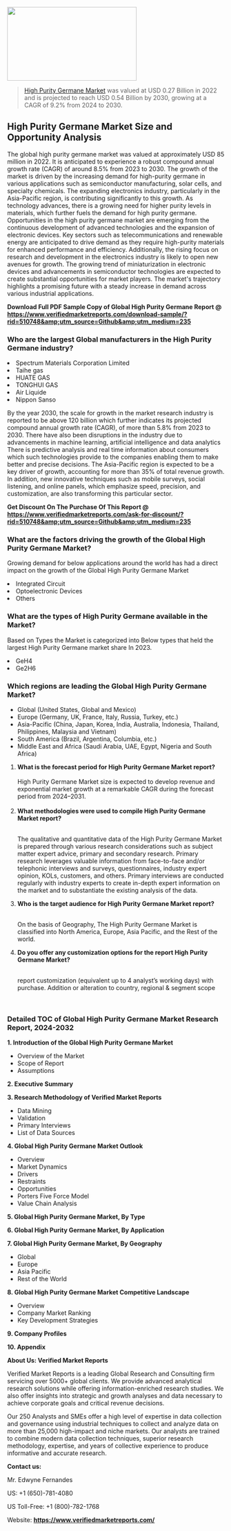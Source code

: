 <img src="https://ffe5etoiles.com/wp-content/uploads/2024/12/MST1-300x171.png" alt="" width="300" height="171" class="alignnone size-medium wp-image-20088" /><blockquote><p><p><a href="https://www.verifiedmarketreports.com/download-sample/?rid=510748&utm_source=Github&utm_medium=235" target="_blank">High Purity Germane Market</a> was valued at USD 0.27 Billion in 2022 and is projected to reach USD 0.54 Billion by 2030, growing at a CAGR of 9.2% from 2024 to 2030.</p></blockquote><p><h2>High Purity Germane Market Size and Opportunity Analysis</h2> <p>The global high purity germane market was valued at approximately USD 85 million in 2022. It is anticipated to experience a robust compound annual growth rate (CAGR) of around 8.5% from 2023 to 2030. The growth of the market is driven by the increasing demand for high-purity germane in various applications such as semiconductor manufacturing, solar cells, and specialty chemicals. The expanding electronics industry, particularly in the Asia-Pacific region, is contributing significantly to this growth. As technology advances, there is a growing need for higher purity levels in materials, which further fuels the demand for high purity germane. Opportunities in the high purity germane market are emerging from the continuous development of advanced technologies and the expansion of electronic devices. Key sectors such as telecommunications and renewable energy are anticipated to drive demand as they require high-purity materials for enhanced performance and efficiency. Additionally, the rising focus on research and development in the electronics industry is likely to open new avenues for growth. The growing trend of miniaturization in electronic devices and advancements in semiconductor technologies are expected to create substantial opportunities for market players. The market's trajectory highlights a promising future with a steady increase in demand across various industrial applications.</p> </p><p class=""><strong>Download Full PDF Sample Copy of Global High Purity Germane Report @ <a href="https://www.verifiedmarketreports.com/download-sample/?rid=510748&amp;utm_source=Github&amp;utm_medium=235" target="_blank">https://www.verifiedmarketreports.com/download-sample/?rid=510748&amp;utm_source=Github&amp;utm_medium=235</a></strong></p><h3 id="" class="">Who are the largest Global manufacturers in the High Purity Germane industry?</h3><p><li>Spectrum Materials Corporation Limited</li><li> Taihe gas</li><li> HUATE GAS</li><li> TONGHUI GAS</li><li> Air Liquide</li><li> Nippon Sanso</li></p><div class=""><div class="" dir="" data-message-author-role="" data-message-id="" data-message-model-slug=""><div class=""><div class=""><div class=""><div class="" dir="" data-message-author-role="" data-message-id="" data-message-model-slug=""><div class=""><div class=""><p>By the year 2030, the scale for growth in the market research industry is reported to be above 120 billion which further indicates its projected compound annual growth rate (CAGR), of more than 5.8% from 2023 to 2030. There have also been disruptions in the industry due to advancements in machine learning, artificial intelligence and data analytics There is predictive analysis and real time information about consumers which such technologies provide to the companies enabling them to make better and precise decisions. The Asia-Pacific region is expected to be a key driver of growth, accounting for more than 35% of total revenue growth. In addition, new innovative techniques such as mobile surveys, social listening, and online panels, which emphasize speed, precision, and customization, are also transforming this particular sector.</p><p><strong>Get Discount On The Purchase Of This Report @&nbsp; <a href="https://www.verifiedmarketreports.com/ask-for-discount/?rid=510748&amp;utm_source=Github&amp;utm_medium=235" target="_blank">https://www.verifiedmarketreports.com/ask-for-discount/?rid=510748&amp;utm_source=Github&amp;utm_medium=235</a></strong></p></div></div></div></div></div></div></div></div><h3 id="" class="">What are the factors driving the growth of the Global High Purity Germane Market?</h3><p id="" class="">Growing demand for below applications around the world has had a direct impact on the growth of the Global High Purity Germane Market</p><p id="" class=""><li>Integrated Circuit</li><li> Optoelectronic Devices</li><li> Others</li></p><h3 id="" class="">What are the types of High Purity Germane available in the Market?</h3><p id="" class="">Based on Types the Market is categorized into Below types that held the largest High Purity Germane market share In 2023.</p><p id="" class=""><li>GeH4</li><li> Ge2H6</li></p><h3 id="" class="">Which regions are leading the Global High Purity Germane Market?</h3><ul><li>Global (United States, Global and Mexico)</li><li>Europe (Germany, UK, France, Italy, Russia, Turkey, etc.)</li><li>Asia-Pacific (China, Japan, Korea, India, Australia, Indonesia, Thailand, Philippines, Malaysia and Vietnam)</li><li>South America (Brazil, Argentina, Columbia, etc.)</li><li>Middle East and Africa (Saudi Arabia, UAE, Egypt, Nigeria and South Africa)</li></ul><p><ol><li><strong>What is the forecast period for High Purity Germane Market report?<br /></strong><br /><span data-sheets-root="1" data-sheets-value="{&quot;1&quot;:2,&quot;2&quot;:&quot;XXXX size is expected to develop revenue and exponential market growth at a remarkable CAGR during the forecast period from 2024&ndash;2030.&quot;}" data-sheets-userformat="{&quot;2&quot;:12674,&quot;4&quot;:{&quot;1&quot;:2,&quot;2&quot;:16776960},&quot;10&quot;:2,&quot;11&quot;:0,&quot;15&quot;:&quot;Arial&quot;,&quot;16&quot;:12}">High Purity Germane Market size is expected to develop revenue and exponential market growth at a remarkable CAGR during the forecast period from 2024&ndash;2031.</span><br /><br /></li><li><strong>What methodologies were used to compile High Purity Germane Market report?<br /><br /></strong><p>The qualitative and quantitative data of the&nbsp;High Purity Germane Market is prepared through various research considerations such as subject matter expert advice, primary and secondary research. Primary research leverages valuable information from face-to-face and/or telephonic interviews and surveys, questionnaires, industry expert opinion, KOLs, customers, and others. Primary interviews are conducted regularly with industry experts to create in-depth expert information on the market and to substantiate the existing analysis of the data.&nbsp;</p></li><li><strong>Who is the target audience for High Purity Germane Market report?<br /><br /></strong><p>On the basis of Geography, The&nbsp;High Purity Germane Market is classified into North America, Europe, Asia Pacific, and the Rest of the world.</p></li><li><strong>Do you offer any customization options for the report High Purity Germane Market?<br /><br /></strong><p>report customization (equivalent up to 4 analyst&rsquo;s working days) with purchase. Addition or alteration to country, regional &amp; segment scope</p><p>&nbsp;</p></li></ol></p><h3 id="" class="">Detailed TOC of Global High Purity Germane Market Research Report, 2024-2032</h3><p id="" class=""><strong>1. Introduction of the Global High Purity Germane Market</strong></p><ul><li>Overview of the Market</li><li>Scope of Report</li><li>Assumptions</li></ul><p id="" class=""><strong>2. Executive Summary</strong></p><p id="" class=""><strong>3. Research Methodology of&nbsp;Verified Market Reports</strong></p><ul><li>Data Mining</li><li>Validation</li><li>Primary Interviews</li><li>List of Data Sources</li></ul><p id="" class=""><strong>4. Global High Purity Germane Market Outlook</strong></p><ul><li>Overview</li><li>Market Dynamics</li><li>Drivers</li><li>Restraints</li><li>Opportunities</li><li>Porters Five Force Model</li><li>Value Chain Analysis</li></ul><p id="" class=""><strong>5. Global High Purity Germane Market, By&nbsp;Type</strong></p><p id="" class=""><strong>6. Global High Purity Germane Market, By Application</strong></p><p id="" class=""><strong>7. Global High Purity Germane Market, By Geography</strong></p><ul><li>Global</li><li>Europe</li><li>Asia Pacific</li><li>Rest of the World</li></ul><p id="" class=""><strong>8. Global High Purity Germane Market Competitive Landscape</strong></p><ul><li>Overview</li><li>Company Market Ranking</li><li>Key Development Strategies</li></ul><p id="" class=""><strong>9. Company Profiles</strong></p><p id="" class=""><strong>10. Appendix</strong></p><p id="" class=""><strong>About Us: Verified Market Reports</strong></p><p id="" class="">Verified Market Reports is a leading Global Research and Consulting firm servicing over 5000+ global clients. We provide advanced analytical research solutions while offering information-enriched research studies. We also offer insights into strategic and growth analyses and data necessary to achieve corporate goals and critical revenue decisions.</p><p id="" class="">Our 250 Analysts and SMEs offer a high level of expertise in data collection and governance using industrial techniques to collect and analyze data on more than 25,000 high-impact and niche markets. Our analysts are trained to combine modern data collection techniques, superior research methodology, expertise, and years of collective experience to produce informative and accurate research.</p><p id="" class=""><strong>Contact us:</strong></p><p id="" class="">Mr. Edwyne Fernandes</p><p id="" class="">US: +1 (650)-781-4080</p><p id="" class="">US Toll-Free: +1 (800)-782-1768</p><p id="" class="">Website: <a target="" data-test-app-aware-link=""><strong>https://www.verifiedmarketreports.com/</strong></a></p>
